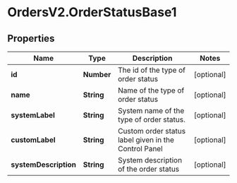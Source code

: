 # OrdersV2.OrderStatusBase1

## Properties
Name | Type | Description | Notes
------------ | ------------- | ------------- | -------------
**id** | **Number** | The id of the type of order status | [optional] 
**name** | **String** | Name of the type of order status | [optional] 
**systemLabel** | **String** | System name of the type of order status. | [optional] 
**customLabel** | **String** | Custom order status label given in the Control Panel | [optional] 
**systemDescription** | **String** | System description of the order status | [optional] 
